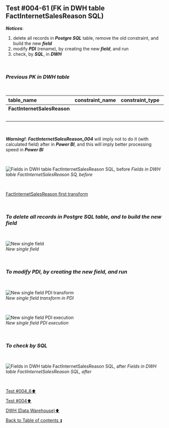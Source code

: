 ## Test #004-61 (FK in DWH table FactInternetSalesReason SQL)  

**_Notices_**:  

1. delete all records in **_Postgre SQL_** table, remove the old constraint, and build the new **_field_**   
2. modify **_PDI_** (rename), by creating the new **_field_**, and run  
3. check, by **_SQL_**, in **_DWH_**  

<p><br></p>

### **_Previous PK in DWH table_**  

<p><br></p>

| table_name                    | constraint_name                  | constraint_type   | column_name           | new field                       |
| :---------------------------- | :------------------------------- | :---------------- | :-------------------- | :------------------------------ |
| **FactInternetSalesReason**   |                                  |                   | SalesOrderLineNumber  | **FactInternetSalesReason_004** |
|                               |                                  |                   | SalesOrderNumber      |                                 |

<p><br></p>

**_Warning!_**: **_FactInternetSalesReason_004_** will imply not to do it (with calculated field) after in **_Power BI_**, and this will imply better processing speed in **_Power BI_**  

<p><br></p>

![Fields in DWH table FactInternetSalesReason SQL, before](https://i.imgur.com/aCMK2yf.png)
_Fields in DWH table FactInternetSalesReason SQ, before_  

<p><br></p>

[FactInternetSalesReason first transform](../dbo.FactInternetSalesReason.md)

<p><br></p>

### **_To delete all records in Postgre SQL table, and to build the new field_**

<p><br></p>

![New single field](https://i.imgur.com/ZqsT4FA.png)  
_New single field_  

<p><br></p>

### **_To modify PDI, by creating the new field, and run_**

<p><br></p>

![New single field PDI transform](https://i.imgur.com/kzfiJc4.png)  
_New single field transform in PDI_  

<p><br></p>

![New single field PDI execution](https://i.imgur.com/o6v96uo.png)  
_New single field PDI execution_  

<p><br></p>

### **_To check by SQL_**

<p><br></p>

![Fields in DWH table FactInternetSalesReason SQL, after](https://i.imgur.com/5bsMKbO.png)
_Fields in DWH table FactInternetSalesReason SQL, after_  

<p><br></p>

[Test #004_6:arrow_up:](t004_6.md)  

[Test #004:arrow_up:](t004.md)  

[DWH (Data Warehouse):arrow_up:](../dwh.md)  

[Back to Table of contents :arrow_double_up:](../../README.md)   